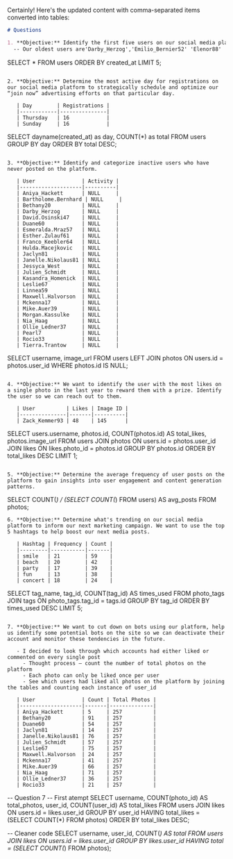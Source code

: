 Certainly! Here's the updated content with comma-separated items converted into tables:

```markdown
# Questions

1. **Objective:** Identify the first five users on our social media platform for the purpose of acknowledging and rewarding their long-standing contributions.
  -- Our oldest users are'Darby_Herzog','Emilio_Bernier52' 'Elenor88' 'Nicole71' and 'Jordyn.Jacobson2' we could send them a plaque rewarding them for being our earliest users and encourage them to share it on their feed.
```
SELECT * FROM users 
ORDER BY created_at
LIMIT 5;
```

2. **Objective:** Determine the most active day for registrations on our social media platform to strategically schedule and optimize our “join now” advertising efforts on that particular day.

   | Day        | Registrations |
   |------------|---------------|
   | Thursday   | 16            |
   | Sunday     | 16            |
```
SELECT dayname(created_at) as day, COUNT(*) as total FROM users
GROUP BY day
ORDER BY total DESC;
```

3. **Objective:** Identify and categorize inactive users who have never posted on the platform.

   | User               | Activity |
   |--------------------|----------|
   | Aniya_Hackett      | NULL     |
   | Bartholome.Bernhard | NULL     |
   | Bethany20          | NULL     |
   | Darby_Herzog       | NULL     |
   | David.Osinski47    | NULL     |
   | Duane60            | NULL     |
   | Esmeralda.Mraz57   | NULL     |
   | Esther.Zulauf61    | NULL     |
   | Franco_Keebler64   | NULL     |
   | Hulda.Macejkovic   | NULL     |
   | Jaclyn81           | NULL     |
   | Janelle.Nikolaus81 | NULL     |
   | Jessyca_West       | NULL     |
   | Julien_Schmidt     | NULL     |
   | Kasandra_Homenick  | NULL     |
   | Leslie67           | NULL     |
   | Linnea59           | NULL     |
   | Maxwell.Halvorson  | NULL     |
   | Mckenna17          | NULL     |
   | Mike.Auer39        | NULL     |
   | Morgan.Kassulke    | NULL     |
   | Nia_Haag           | NULL     |
   | Ollie_Ledner37     | NULL     |
   | Pearl7             | NULL     |
   | Rocio33            | NULL     |
   | Tierra.Trantow     | NULL     |
```
SELECT username, image_url
FROM users
LEFT JOIN photos ON users.id = photos.user_id
WHERE photos.id IS NULL;
```

4. **Objective:** We want to identify the user with the most likes on a single photo in the last year to reward them with a prize. Identify the user so we can reach out to them.

   | User          | Likes | Image ID |
   |---------------|-------|----------|
   | Zack_Kemmer93 | 48    | 145      |
```
SELECT users.username, photos.id, COUNT(photos.id) AS total_likes, photos.image_url
FROM users
JOIN photos ON users.id = photos.user_id
JOIN likes ON likes.photo_id = photos.id
GROUP BY photos.id
ORDER BY total_likes DESC
LIMIT 1;
```

5. **Objective:** Determine the average frequency of user posts on the platform to gain insights into user engagement and content generation patterns.
```
SELECT COUNT(*) / (SELECT COUNT(*) FROM users) AS avg_posts FROM photos;
```
6. **Objective:** Determine what's trending on our social media platform to inform our next marketing campaign. We want to use the top 5 hashtags to help boost our next media posts.

   | Hashtag | Frequency | Count |
   |---------|-----------|-------|
   | smile   | 21        | 59    |
   | beach   | 20        | 42    |
   | party   | 17        | 39    |
   | fun     | 13        | 38    |
   | concert | 18        | 24    |

```
SELECT tag_name, tag_id, COUNT(tag_id) AS times_used FROM photo_tags
JOIN tags ON photo_tags.tag_id = tags.id
GROUP BY tag_id
ORDER BY times_used DESC
LIMIT 5;
```

7. **Objective:** We want to cut down on bots using our platform, help us identify some potential bots on the site so we can deactivate their account and monitor these tendencies in the future.

   - I decided to look through which accounts had either liked or commented on every single post
     - Thought process – count the number of total photos on the platform
     - Each photo can only be liked once per user
     - See which users had liked all photos on the platform by joining the tables and counting each instance of user_id

   | User               | Count | Total Photos |
   |--------------------|-------|--------------|
   | Aniya_Hackett      | 5     | 257          |
   | Bethany20          | 91    | 257          |
   | Duane60            | 54    | 257          |
   | Jaclyn81           | 14    | 257          |
   | Janelle.Nikolaus81 | 76    | 257          |
   | Julien_Schmidt     | 57    | 257          |
   | Leslie67           | 75    | 257          |
   | Maxwell.Halvorson  | 24    | 257          |
   | Mckenna17          | 41    | 257          |
   | Mike.Auer39        | 66    | 257          |
   | Nia_Haag           | 71    | 257          |
   | Ollie_Ledner37     | 36    | 257          |
   | Rocio33            | 21    | 257          |
```
-- Question 7
-- First atempt
SELECT username, COUNT(photo_id) AS total_photos, user_id, COUNT(user_id) AS total_likes FROM users
JOIN likes ON users.id = likes.user_id
GROUP BY user_id
HAVING total_likes = (SELECT COUNT(*) FROM photos)
ORDER BY total_likes DESC;

-- Cleaner code
SELECT 
	username,
    user_id,
    COUNT(*) AS total
FROM users
JOIN likes
	ON users.id = likes.user_id
GROUP BY likes.user_id
HAVING total = (SELECT COUNT(*) FROM photos);
```
```

